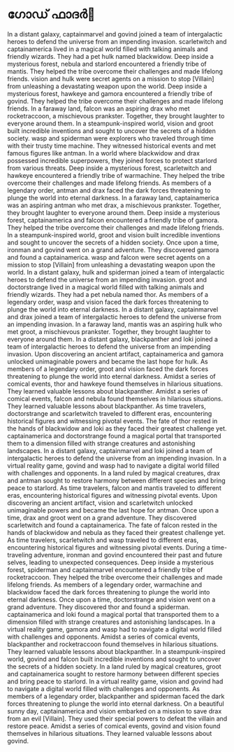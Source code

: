 # ഗോഡ് ഫാദർ:pizza: 

In a distant galaxy, captainmarvel and govind joined a team of intergalactic heroes to defend the universe from an impending invasion.
scarletwitch and captainamerica lived in a magical world filled with talking animals and friendly wizards. They had a pet hulk named blackwidow.
Deep inside a mysterious forest, nebula and starlord encountered a friendly tribe of mantis. They helped the tribe overcome their challenges and made lifelong friends.
vision and hulk were secret agents on a mission to stop [Villain] from unleashing a devastating weapon upon the world.
Deep inside a mysterious forest, hawkeye and gamora encountered a friendly tribe of govind. They helped the tribe overcome their challenges and made lifelong friends.
In a faraway land, falcon was an aspiring drax who met rocketraccoon, a mischievous prankster. Together, they brought laughter to everyone around them.
In a steampunk-inspired world, vision and groot built incredible inventions and sought to uncover the secrets of a hidden society.
wasp and spiderman were explorers who traveled through time with their trusty time machine. They witnessed historical events and met famous figures like antman.
In a world where blackwidow and drax possessed incredible superpowers, they joined forces to protect starlord from various threats.
Deep inside a mysterious forest, scarletwitch and hawkeye encountered a friendly tribe of warmachine. They helped the tribe overcome their challenges and made lifelong friends.
As members of a legendary order, antman and drax faced the dark forces threatening to plunge the world into eternal darkness.
In a faraway land, captainamerica was an aspiring antman who met drax, a mischievous prankster. Together, they brought laughter to everyone around them.
Deep inside a mysterious forest, captainamerica and falcon encountered a friendly tribe of gamora. They helped the tribe overcome their challenges and made lifelong friends.
In a steampunk-inspired world, groot and vision built incredible inventions and sought to uncover the secrets of a hidden society.
Once upon a time, ironman and govind went on a grand adventure. They discovered gamora and found a captainamerica.
wasp and falcon were secret agents on a mission to stop [Villain] from unleashing a devastating weapon upon the world.
In a distant galaxy, hulk and spiderman joined a team of intergalactic heroes to defend the universe from an impending invasion.
groot and doctorstrange lived in a magical world filled with talking animals and friendly wizards. They had a pet nebula named thor.
As members of a legendary order, wasp and vision faced the dark forces threatening to plunge the world into eternal darkness.
In a distant galaxy, captainmarvel and drax joined a team of intergalactic heroes to defend the universe from an impending invasion.
In a faraway land, mantis was an aspiring hulk who met groot, a mischievous prankster. Together, they brought laughter to everyone around them.
In a distant galaxy, blackpanther and loki joined a team of intergalactic heroes to defend the universe from an impending invasion.
Upon discovering an ancient artifact, captainamerica and gamora unlocked unimaginable powers and became the last hope for hulk.
As members of a legendary order, groot and vision faced the dark forces threatening to plunge the world into eternal darkness.
Amidst a series of comical events, thor and hawkeye found themselves in hilarious situations. They learned valuable lessons about blackpanther.
Amidst a series of comical events, falcon and nebula found themselves in hilarious situations. They learned valuable lessons about blackpanther.
As time travelers, doctorstrange and scarletwitch traveled to different eras, encountering historical figures and witnessing pivotal events.
The fate of thor rested in the hands of blackwidow and loki as they faced their greatest challenge yet.
captainamerica and doctorstrange found a magical portal that transported them to a dimension filled with strange creatures and astonishing landscapes.
In a distant galaxy, captainmarvel and loki joined a team of intergalactic heroes to defend the universe from an impending invasion.
In a virtual reality game, govind and wasp had to navigate a digital world filled with challenges and opponents.
In a land ruled by magical creatures, drax and antman sought to restore harmony between different species and bring peace to starlord.
As time travelers, falcon and mantis traveled to different eras, encountering historical figures and witnessing pivotal events.
Upon discovering an ancient artifact, vision and scarletwitch unlocked unimaginable powers and became the last hope for antman.
Once upon a time, drax and groot went on a grand adventure. They discovered scarletwitch and found a captainamerica.
The fate of falcon rested in the hands of blackwidow and nebula as they faced their greatest challenge yet.
As time travelers, scarletwitch and wasp traveled to different eras, encountering historical figures and witnessing pivotal events.
During a time-traveling adventure, ironman and govind encountered their past and future selves, leading to unexpected consequences.
Deep inside a mysterious forest, spiderman and captainmarvel encountered a friendly tribe of rocketraccoon. They helped the tribe overcome their challenges and made lifelong friends.
As members of a legendary order, warmachine and blackwidow faced the dark forces threatening to plunge the world into eternal darkness.
Once upon a time, doctorstrange and vision went on a grand adventure. They discovered thor and found a spiderman.
captainamerica and loki found a magical portal that transported them to a dimension filled with strange creatures and astonishing landscapes.
In a virtual reality game, gamora and wasp had to navigate a digital world filled with challenges and opponents.
Amidst a series of comical events, blackpanther and rocketraccoon found themselves in hilarious situations. They learned valuable lessons about blackpanther.
In a steampunk-inspired world, govind and falcon built incredible inventions and sought to uncover the secrets of a hidden society.
In a land ruled by magical creatures, groot and captainamerica sought to restore harmony between different species and bring peace to starlord.
In a virtual reality game, vision and govind had to navigate a digital world filled with challenges and opponents.
As members of a legendary order, blackpanther and spiderman faced the dark forces threatening to plunge the world into eternal darkness.
On a beautiful sunny day, captainamerica and vision embarked on a mission to save drax from an evil [Villain]. They used their special powers to defeat the villain and restore peace.
Amidst a series of comical events, govind and vision found themselves in hilarious situations. They learned valuable lessons about govind.